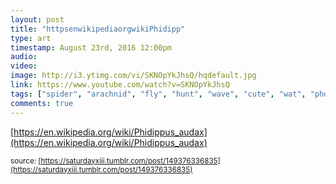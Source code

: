 ```yaml
---
layout: post
title: "httpsenwikipediaorgwikiPhidipp"
type: art
timestamp: August 23rd, 2016 12:00pm
audio: 
video: 
image: http://i3.ytimg.com/vi/SKNOpYkJhsQ/hqdefault.jpg
link: https://www.youtube.com/watch?v=SKNOpYkJhsQ
tags: ["spider", "arachnid", "fly", "hunt", "wave", "cute", "wat", "photography", "art"]
comments: true
---
```

[https://en.wikipedia.org/wiki/Phidippus_audax](https://en.wikipedia.org/wiki/Phidippus_audax)

<small>source: [https://saturdayxiii.tumblr.com/post/149376336835](https://saturdayxiii.tumblr.com/post/149376336835)</small>
